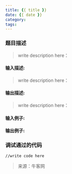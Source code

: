 ```yaml
---
title: {{ title }}
date: {{ date }}
category:
tags:
---
```

### 题目描述
> write description here：<!-- more -->

#### 输入描述:
> write description here：

#### 输出描述:
> write description here：

#### 输入例子:
> 

#### 输出例子:
> 

### 调试通过的代码

```
//write code here

```


> 来源：牛客网


